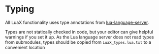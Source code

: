
# Typing

All LuaX functionality uses type annotations from [lua-language-server](https://github.com/LuaLS/lua-language-server).

Types are not statically checked in code, but your editor can give helpful
warnings if you set it up. As the Lua language server does not read types from
submodules, types should be copied from `LuaX_types.lua.txt` to a convenient location